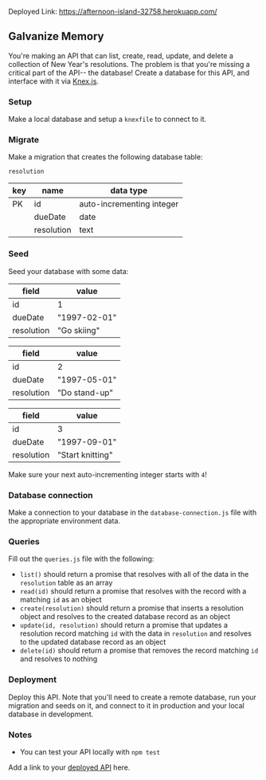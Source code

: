 Deployed Link: https://afternoon-island-32758.herokuapp.com/

## Galvanize Memory

You're making an API that can list, create, read, update, and delete a collection of New Year's resolutions. The problem is that you're missing a critical part of the API-- the database! Create a database for this API, and interface with it via [Knex.js](https://knexjs.org).

### Setup

Make a local database and setup a `knexfile` to connect to it.

### Migrate

Make a migration that creates the following database table:

`resolution`

| key | name       | data type                 |
| --- | ---------- | ------------------------- |
| PK  | id         | auto-incrementing integer |
|     | dueDate    | date                      |
|     | resolution | text                      |

### Seed

Seed your database with some data:

| field      | value             |
| ---------- | ----------------- |
| id         | 1                 |
| dueDate    | "1997-02-01"      |
| resolution | "Go skiing"       |

| field      | value             |
| ---------- | ----------------- |
| id         | 2                 |
| dueDate    | "1997-05-01"      |
| resolution | "Do stand-up"     |

| field      | value             |
| ---------- | ----------------- |
| id         | 3                 |
| dueDate    | "1997-09-01"      |
| resolution | "Start knitting"  |

Make sure your next auto-incrementing integer starts with `4`!

### Database connection

Make a connection to your database in the `database-connection.js` file with the appropriate environment data.

### Queries

Fill out the `queries.js` file with the following:

* `list()` should return a promise that resolves with all of the data in the `resolution` table as an array
* `read(id)` should return a promise that resolves with the record with a matching `id` as an object
* `create(resolution)` should return a promise that inserts a resolution object and resolves to the created database record as an object
* `update(id, resolution)` should return a promise that updates a resolution record matching `id` with the data in `resolution` and resolves to the updated database record as an object
* `delete(id)` should return a promise that removes the record matching `id` and resolves to nothing

### Deployment

Deploy this API. Note that you'll need to create a remote database, run your migration and seeds on it, and connect to it in production and your local database in development.

### Notes

* You can test your API locally with `npm test`

Add a link to your [deployed API]() here.
